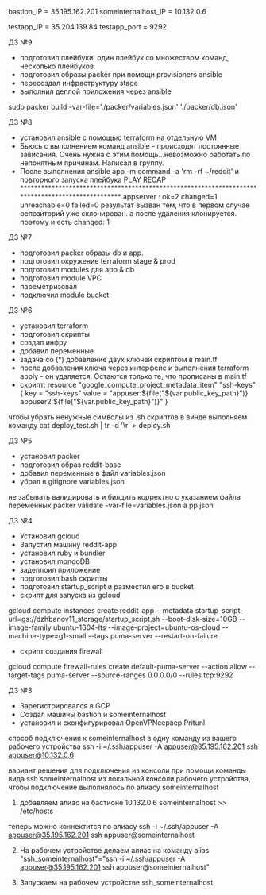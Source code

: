 bastion_IP = 35.195.162.201
someinternalhost_IP = 10.132.0.6

testapp_IP = 35.204.139.84
testapp_port = 9292
 
ДЗ №9
 - подготовил плейбуки: один плейбук со множеством команд, несколько плейбуков.
 - подготовил образы packer при помощи provisioners ansible
 - пересоздал инфраструктуру stage
 - выполнил деплой приложения через ansible
 

 sudo packer build -var-file='./packer/variables.json' './packer/db.json'


 ДЗ №8 
 - установил ansible с помощью terraform на отдельную VM
 - Бьюсь с выполнением команд ansible - происходят постоянные зависания. Очень нужна с этим помощь...невозможно работать по непонятным причинам. Написал в группу.
 - После выполнения ansible app -m command -a 'rm -rf ~/reddit' и повторного запуска плейбука 
 PLAY RECAP *************************************************************************************************
appserver                  : ok=2    changed=1    unreachable=0    failed=0
результат вызван тем, что в первом случае репозиторий уже склонирован. а после удаления клонируется. поэтому и есть changed: 1
 

 
 
 ДЗ №7
 - подготовил packer образы db и app.
 - подготовил окружение terraform stage & prod
 - подготовил modules для app & db
 - подготовил module VPC
 - пареметризовал
 - подключил module bucket


 ДЗ №6
  - установил terraform
  - подготовил скрипты
  - создал инфру
  - добавил переменные
  - задача со (*) добавление двух ключей скриптом в main.tf
  - после добавления ключа через интерфейс и выполнения terraform apply - он удаляется. Остаются только те, что прописаны в main.tf
  - скрипт:
  resource "google_compute_project_metadata_item" "ssh-keys" {
  key   = "ssh-keys"
  value = "appuser:${file("${var.public_key_path}")} appuser2:${file("${var.public_key_path}")}" 
}


 чтобы убрать ненужные символы из .sh скриптов в винде выполняем команду
 cat deploy_test.sh | tr -d '\r' > deploy.sh

 ДЗ №5
 - установил packer
 - подготовил образ reddit-base
 - добавил переменные в файл variables.json
 - убрал в gitignore variables.json

не забывать валидировать и билдить корректно с указанием файла переменных
packer validate -var-file=variables.json a
pp.json

 ДЗ №4
 - Установил gcloud
 - Запустил машину reddit-app
 - установил ruby и bundler
 - установил mongoDB
 - задеплоил приложение
 - подготовил bash скрипты
 - подготовил startup_script и разместил его в bucket
 - скрипт для запуска из gcloud

 gcloud compute instances create reddit-app --metadata startup-script-url=gs://dzhbanov11_storage/startup_script.sh --boot-disk-size=10GB --image-family ubuntu-1604-lts --image-project=ubuntu-os-cloud --machine-type=g1-small --tags puma-server --restart-on-failure 
 
 - скрипт создания firewall

 gcloud compute firewall-rules create default-puma-server --action allow --target-tags puma-server --source-ranges 0.0.0.0/0 --rules tcp:9292


 ДЗ №3
 - Зарегистрировался в GCP
 - Создал машины bastion и someinternalhost
 - установил и сконфигурировал OpenVPNсервер Pritunl

способ подключения к someinternalhost в одну команду из вашего рабочего устройства
 ssh -i ~/.ssh/appuser -A appuser@35.195.162.201 ssh appuser@10.132.0.6

вариант решения для подключения из консоли при  помощи команды вида ssh someinternalhost из локальной консоли рабочего устройства, чтобы подключение выполнялось по алиасу someinternalhost

 1. добавляем алиас на бастионе
 10.132.0.6 someinternalhost >> /etc/hosts 

 теперь можно коннектится по алиасу
ssh -i ~/.ssh/appuser -A appuser@35.195.162.201 ssh appuser@someinternalhost

 2. На рабочем устройстве делаем алиас на команду
alias "ssh_someinternalhost"="ssh -i ~/.ssh/appuser -A appuser@35.195.162.201 ssh appuser@someinternalhost"

 3. Запускаем на рабочем устройстве 
 ssh_someinternalhost





